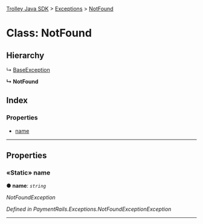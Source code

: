 [Trolley Java SDK](../README.md) > [Exceptions](../modules/exceptions.md) > [NotFound](../classes/exceptions.notfound.md)

# Class: NotFound

## Hierarchy

↳  [BaseException](exceptions.baseexception.md)

**↳ NotFound**

## Index

### Properties

* [name](exceptions.notfound.md#name)

---

## Properties

<a id="name"></a>

### «Static» name

**●  name**:  *`string`*

*NotFoundException*

*Defined in PaymentRails.Exceptions.NotFoundExceptionException*

---